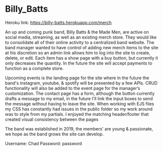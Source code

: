 # Billy_Batts

Heroku link: https://billy-batts.herokuapp.com/merch

An up and coming punk band, Billy Batts & the Made Men, are active on social media, streaming, as well as an existing merch store. They would like to consolidate all of their online activity to a centralized band website. The band manager wanted to have control of adding new merch items to the site at his discretion so an admin link allows him to log into the site to create, delete, or edit. Each item has a show page with a buy button, but currently it only decreases the quantity. In the future the site will accept payments to function as a complete store.

Upcoming events is the landing page for the site where in the future the band's instagram, youtube, & spotify will be presented by a few APIs. CRUD functionality will also be added to the event page for the manager’s customization. The contact page has a form, although the button currently drafts a message to my email, in the future I'll link the input boxes to send the message without having to leave the site. When working with EJS files my CSS has constantly had issues in the public folder so my work around was to style from my partials. I enjoyed the matching header/footer that created visual consistency between the pages

The band was established in 2019, the members' are young & passionate, we hope as the band grows the site can develop.
 
Username: Chad
Password: password
